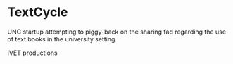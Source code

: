 # TextCycle

UNC startup attempting to piggy-back on the sharing fad regarding the use of text books in the university setting.

IVET productions
